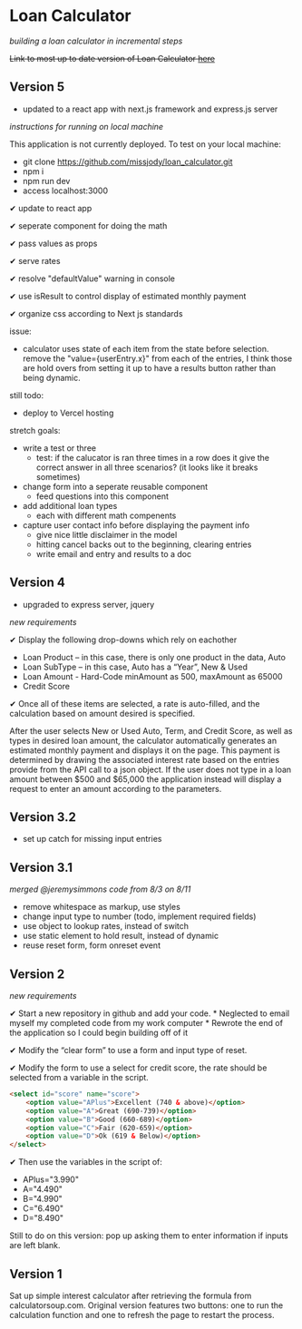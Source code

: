 # Loan Calculator 
*building a loan calculator in incremental steps*

~~Link to most up to date version of Loan Calculator [here](https://loan-calculator-project.herokuapp.com/)~~

## Version 5

* updated to a react app with next.js framework and express.js server

*instructions for running on local machine*

This application is not currently deployed. To test on your local machine:
* git clone https://github.com/missjody/loan_calculator.git
* npm i 
* npm run dev
* access localhost:3000

✔ update to react app

✔ seperate component for doing the math 

✔ pass values as props

✔ serve rates

✔ resolve "defaultValue" warning in console

✔ use isResult to control display of estimated monthly payment

✔ organize css according to Next js standards

issue: 
* calculator uses state of each item from the state before selection. remove the "value={userEntry.x}" from each of the entries, I think those are hold overs from setting it up to have a results button rather than being dynamic. 

still todo: 
* deploy to Vercel hosting

stretch goals: 

* write a test or three
  * test: if the calucator is ran three times in a row does it give the correct answer in all three scenarios? (it looks like it breaks sometimes)
* change form into a seperate reusable component
  * feed questions into this component
* add additional loan types 
  * each with different math compenents  
* capture user contact info before displaying the payment info
  * give nice little disclaimer in the model
  * hitting cancel backs out to the beginning, clearing entries
  * write email and entry and results to a doc

## Version 4

* upgraded to express server, jquery

*new requirements*

✔ Display the following drop-downs which rely on eachother
  * Loan Product – in this case, there is only one product in the data, Auto
  * Loan SubType – in this case, Auto has a “Year”, New & Used
  * Loan Amount - Hard-Code minAmount as 500, maxAmount as 65000
  * Credit Score
  
✔ Once all of these items are selected, a rate is auto-filled, and the calculation based on amount desired is specified.

After the user selects New or Used Auto, Term, and Credit Score, as well as types in desired loan amount, the calculator automatically generates an estimated monthly payment and displays it on the page. This payment is determined by drawing the associated interest rate based on the entries provide from the API call to a json object. If the user does not type in a loan amount between $500 and $65,000 the application instead will display a request to enter an amount according to the parameters. 

## Version 3.2

* set up catch for missing input entries

## Version 3.1
*merged @jeremysimmons code from 8/3 on 8/11*

* remove whitespace as markup, use styles
* change input type to number (todo, implement required fields)
* use object to lookup rates, instead of switch
* use static element to hold result, instead of dynamic
* reuse reset form, form onreset event

## Version 2
*new requirements*

✔ Start a new repository in github and add your code. 
    * Neglected to email myself my completed code from my work computer
    * Rewrote the end of the application so I could begin building off of it

✔ Modify the “clear form” to use a form and input type of reset.

✔ Modify the form to use a select for credit score, the rate should be 
      selected from a variable in the script.

```html
<select id="score" name="score">
    <option value="APlus">Excellent (740 & above)</option>
    <option value="A">Great (690-739)</option>
    <option value="B">Good (660-689)</option>
    <option value="C">Fair (620-659)</option>
    <option value="D">Ok (619 & Below)</option>
</select>
```

✔ Then use the variables in the script of:
  *  APlus="3.990"
  *  A="4.490"
  *  B="4.990"
  *  C="6.490"
  *  D="8.490"
  
Still to do on this version: pop up asking them to enter information if inputs are left blank. 

## Version 1

Sat up simple interest calculator after retrieving the formula from calculatorsoup.com. Original version features two buttons: one to run the calculation function and one to refresh the page to restart the process.




